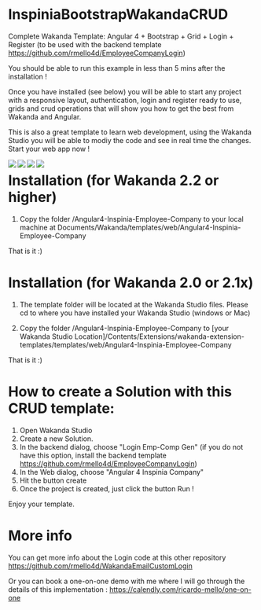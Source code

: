 # InspiniaBootstrapWakandaCRUD
Complete Wakanda Template: Angular 4 + Bootstrap + Grid + Login + Register (to be used with the backend template https://github.com/rmello4d/EmployeeCompanyLogin)

You should be able to run this example in less than 5 mins after the installation ! 

Once you have installed (see below) you will be able to start any project with a responsive layout, authentication, login and register ready to use, grids and crud operations that will show you how to get the best from Wakanda and Angular. 

This is also a great template to learn web development, using the Wakanda Studio you will be able to modiy the code and see in real time the changes. Start your web app now !


<a href="url"><img src="https://github.com/rmello4d/InspiniaBootstrapWakandaCRUD/blob/master/login.png" align="left"></a>
<a href="url"><img src="https://github.com/rmello4d/InspiniaBootstrapWakandaCRUD/blob/master/register.png" align="left"></a>
<a href="url"><img src="https://github.com/rmello4d/InspiniaBootstrapWakandaCRUD/blob/master/employees.png" align="left"></a>
<a href="url"><img src="https://github.com/rmello4d/InspiniaBootstrapWakandaCRUD/blob/master/crud.png" align="left"></a>



# Installation (for Wakanda 2.2 or higher)

1. Copy the folder /Angular4-Inspinia-Employee-Company to your local machine at Documents/Wakanda/templates/web/Angular4-Inspinia-Employee-Company

That is it :) 



# Installation (for Wakanda 2.0 or 2.1x)

1. The template folder will be located at the Wakanda Studio files. Please cd to where you have installed your Wakanda Studio (windows or Mac)

2. Copy the folder /Angular4-Inspinia-Employee-Company to 
[your Wakanda Studio Location]/Contents/Extensions/wakanda-extension-templates/templates/web/Angular4-Inspinia-Employee-Company

That is it :) 



# How to create a Solution with this CRUD template:

1. Open Wakanda Studio
2. Create a new Solution. 
3. In the backend dialog, choose "Login Emp-Comp Gen" (if you do not have this option, install the backend template https://github.com/rmello4d/EmployeeCompanyLogin)
4. In the Web dialog, choose "Angular 4 Inspinia Company" 
5. Hit the button create
6. Once the project is created, just click the button Run ! 

Enjoy your template. 


# More info
You can get more info about the Login code at this other repository https://github.com/rmello4d/WakandaEmailCustomLogin

Or you can book a one-on-one demo with me where I will go through the details of this implementation : https://calendly.com/ricardo-mello/one-on-one
